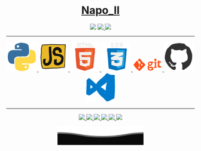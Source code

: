 <center>

<h1 align="center"><a href="https://napoii.github.io/NapoII/">Napo_II</a></h1>

<p align="center">
  <img src="https://komarev.com/ghpvc/?username=napoii&label=Profile%20views&color=0e75b6&style=flat"  />
   <a href="https://discord.gg/g7EW4P65"><img src="https://img.shields.io/discord/190307701169979393?style=plastic"
   width="100" />
  <img src="https://img.shields.io/github/followers/NapoII?style=social"
    />
<p>

---


<p align="center">
  <img src="img\python.gif"   width="80" />
  <img src="img\java.gif"     width="80" />
  <img src="img\html.gif"     width="80" />
  <img src="img\css.gif"      width="80" />
  <img src="img\git.gif"      width="80" />
  <img src="img\github.gif"   width="80" />
  <img src="img\vsc.gif"      width="80" />
<p>

---

<p align="center">
  <img src="http://github-profile-summary-cards.vercel.app/api/cards/profile-details?username=NapoII&theme=dark" />
  <img src="ihttp://github-profile-summary-cards.vercel.app/api/cards/repos-per-language?username=NapoII&theme=dark"/>
  <img src="http://github-profile-summary-cards.vercel.app/api/cards/most-commit-language?username=NapoII&theme=dark"/>
  <img src="http://github-profile-summary-cards.vercel.app/api/cards/repos-per-language?username=NapoII&theme=dark"/>
  <img src="http://github-profile-summary-cards.vercel.app/api/cards/stats?username=NapoII&theme=dark"/>
  <img src="http://github-profile-summary-cards.vercel.app/api/cards/productive-time?username=NapoII&theme=dark&utcOffset=2"/>
<p>

<p align="center">
  <img src="img\Bottom.svg"
    />
</p>

